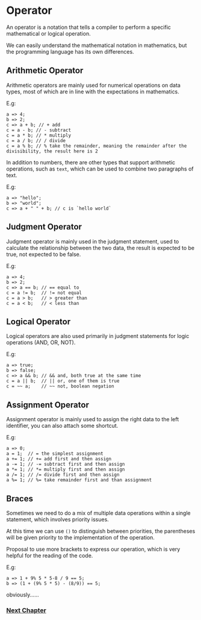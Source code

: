 # Operator
An operator is a notation that tells a compiler to perform a specific mathematical or logical operation.

We can easily understand the mathematical notation in mathematics, but the programming language has its own differences.

## Arithmetic Operator
Arithmetic operators are mainly used for numerical operations on data types, most of which are in line with the expectations in mathematics.

E.g:

    a => 4;
    b => 2;
    c => a + b; // + add
    c = a - b; // - subtract
    c = a * b; // * multiply
    c = a / b; // / divide
    c = a % b; // % take the remainder, meaning the remainder after the divisibility, the result here is 2

In addition to numbers, there are other types that support arithmetic operations, such as `text`, which can be used to combine two paragraphs of text.

E.g:

    a => "hello";
    b => "world";
    c => a + " " + b; // c is `hello world`

## Judgment Operator
Judgment operator is mainly used in the judgment statement, used to calculate the relationship between the two data, the result is expected to be true, not expected to be false.

E.g:

    a => 4;
    b => 2;
    c => a == b; // == equal to
    c = a != b;  // != not equal
    c = a > b;   // > greater than
    c = a < b;   // < less than

## Logical Operator
Logical operators are also used primarily in judgment statements for logic operations (AND, OR, NOT).

E.g:

    a => true;
    b => false;
    c => a && b; // && and, both true at the same time
    c = a || b;  // || or, one of them is true
    c = ~~ a;    // ~~ not, boolean negation

## Assignment Operator
Assignment operator is mainly used to assign the right data to the left identifier, you can also attach some shortcut.

E.g:

    a => 0;
    a = 1;  // = the simplest assignment
    a += 1; // += add first and then assign
    a -= 1; // -= subtract first and then assign
    a *= 1; // *= multiply first and then assign
    a /= 1; // /= divide first and then assign
    a %= 1; // %= take remainder first and than assignment

## Braces
Sometimes we need to do a mix of multiple data operations within a single statement, which involves priority issues.

At this time we can use `()` to distinguish between priorities, the parentheses will be given priority to the implementation of the operation.

Proposal to use more brackets to express our operation, which is very helpful for the reading of the code.

E.g:

    a => 1 + 9% 5 * 5-8 / 9 == 5;
    b => (1 + (9% 5 * 5) - (8/9)) == 5;

obviously……

### [Next Chapter](collection-type.md)